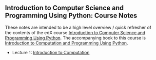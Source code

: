 ## Introduction to Computer Science and Programming Using Python: Course Notes

These notes are intended to be a high level overview / quick refresher of the contents of the edX course 
[Introduction to Computer Science and Programming Using Python](https://www.edx.org/course/introduction-computer-science-mitx-6-00-1x-6).
The accompanying book to this course is [Introduction to Computation and Programming Using Python](https://mitpress.mit.edu/index.php?q=books/introduction-computation-and-programming-using-python-0).

* Lecture 1: [Introduction to Computation](Lecture_Notes/Lecture_01.md)
